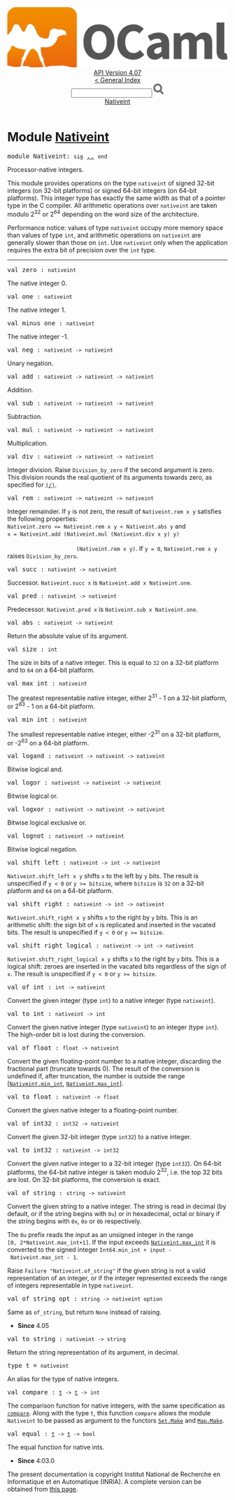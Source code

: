<!-- ((! set title API !)) ((! set documentation !)) ((! set api !)) ((! set nobreadcrumb !)) -->
<div class="api"><header><nav class="toc brand"><a class="brand" href="https://ocaml.org/"><img src="colour-logo-gray.svg" class="svg" alt="OCaml"></a></nav><nav class="toc"><div class="toc_version"><a href="/docs" id="version-select">API Version 4.07</a></div><a href="index.html">&lt; General Index</a><div class="api_search"><input type="text" name="apisearch" id="api_search" oninput="mySearch(false);" onkeypress="this.oninput();" onclick="this.oninput();" onpaste="this.oninput();">
<img src="search_icon.svg" alt="Search" class="svg" onclick="mySearch(false)"></div>
<div id="search_results"></div><div class="toc_title"><a href="#top">Nativeint</a></div><ul></ul></nav></header>

<h1>Module <a href="type_Nativeint.html">Nativeint</a></h1>

<pre><span id="MODULENativeint"><span class="keyword">module</span> Nativeint</span>: <code class="code"><span class="keyword">sig</span></code> <a href="Nativeint.html">..</a> <code class="code"><span class="keyword">end</span></code></pre><div class="info module top">
<div class="info-desc">
<p>Processor-native integers.</p>

<p>This module provides operations on the type <code class="code">nativeint</code> of
   signed 32-bit integers (on 32-bit platforms) or
   signed 64-bit integers (on 64-bit platforms).
   This integer type has exactly the same width as that of a
   pointer type in the C compiler.  All arithmetic operations over
   <code class="code">nativeint</code> are taken modulo 2<sup class="superscript">32</sup> or 2<sup class="superscript">64</sup> depending
   on the word size of the architecture.</p>

<p>Performance notice: values of type <code class="code">nativeint</code> occupy more memory
   space than values of type <code class="code">int</code>, and arithmetic operations on
   <code class="code">nativeint</code> are generally slower than those on <code class="code">int</code>.  Use <code class="code">nativeint</code>
   only when the application requires the extra bit of precision
   over the <code class="code">int</code> type.</p>
</div>
</div>
<hr width="100%">

<pre><span id="VALzero"><span class="keyword">val</span> zero</span> : <code class="type">nativeint</code></pre><div class="info ">
<div class="info-desc">
<p>The native integer 0.</p>
</div>
</div>

<pre><span id="VALone"><span class="keyword">val</span> one</span> : <code class="type">nativeint</code></pre><div class="info ">
<div class="info-desc">
<p>The native integer 1.</p>
</div>
</div>

<pre><span id="VALminus_one"><span class="keyword">val</span> minus_one</span> : <code class="type">nativeint</code></pre><div class="info ">
<div class="info-desc">
<p>The native integer -1.</p>
</div>
</div>

<pre><span id="VALneg"><span class="keyword">val</span> neg</span> : <code class="type">nativeint -&gt; nativeint</code></pre><div class="info ">
<div class="info-desc">
<p>Unary negation.</p>
</div>
</div>

<pre><span id="VALadd"><span class="keyword">val</span> add</span> : <code class="type">nativeint -&gt; nativeint -&gt; nativeint</code></pre><div class="info ">
<div class="info-desc">
<p>Addition.</p>
</div>
</div>

<pre><span id="VALsub"><span class="keyword">val</span> sub</span> : <code class="type">nativeint -&gt; nativeint -&gt; nativeint</code></pre><div class="info ">
<div class="info-desc">
<p>Subtraction.</p>
</div>
</div>

<pre><span id="VALmul"><span class="keyword">val</span> mul</span> : <code class="type">nativeint -&gt; nativeint -&gt; nativeint</code></pre><div class="info ">
<div class="info-desc">
<p>Multiplication.</p>
</div>
</div>

<pre><span id="VALdiv"><span class="keyword">val</span> div</span> : <code class="type">nativeint -&gt; nativeint -&gt; nativeint</code></pre><div class="info ">
<div class="info-desc">
<p>Integer division.  Raise <code class="code"><span class="constructor">Division_by_zero</span></code> if the second
   argument is zero.  This division rounds the real quotient of
   its arguments towards zero, as specified for <a href="Pervasives.html#VAL(/)"><code class="code">(/)</code></a>.</p>
</div>
</div>

<pre><span id="VALrem"><span class="keyword">val</span> rem</span> : <code class="type">nativeint -&gt; nativeint -&gt; nativeint</code></pre><div class="info ">
<div class="info-desc">
<p>Integer remainder.  If <code class="code">y</code> is not zero, the result
   of <code class="code"><span class="constructor">Nativeint</span>.rem&nbsp;x&nbsp;y</code> satisfies the following properties:
   <code class="code"><span class="constructor">Nativeint</span>.zero&nbsp;&lt;=&nbsp;<span class="constructor">Nativeint</span>.rem&nbsp;x&nbsp;y&nbsp;&lt;&nbsp;<span class="constructor">Nativeint</span>.abs&nbsp;y</code> and
   <code class="code">x&nbsp;=&nbsp;<span class="constructor">Nativeint</span>.add&nbsp;(<span class="constructor">Nativeint</span>.mul&nbsp;(<span class="constructor">Nativeint</span>.div&nbsp;x&nbsp;y)&nbsp;y)<br>
&nbsp;&nbsp;&nbsp;&nbsp;&nbsp;&nbsp;&nbsp;&nbsp;&nbsp;&nbsp;&nbsp;&nbsp;&nbsp;&nbsp;&nbsp;&nbsp;&nbsp;&nbsp;&nbsp;&nbsp;&nbsp;&nbsp;(<span class="constructor">Nativeint</span>.rem&nbsp;x&nbsp;y)</code>.
   If <code class="code">y&nbsp;=&nbsp;0</code>, <code class="code"><span class="constructor">Nativeint</span>.rem&nbsp;x&nbsp;y</code> raises <code class="code"><span class="constructor">Division_by_zero</span></code>.</p>
</div>
</div>

<pre><span id="VALsucc"><span class="keyword">val</span> succ</span> : <code class="type">nativeint -&gt; nativeint</code></pre><div class="info ">
<div class="info-desc">
<p>Successor.
   <code class="code"><span class="constructor">Nativeint</span>.succ&nbsp;x</code> is <code class="code"><span class="constructor">Nativeint</span>.add&nbsp;x&nbsp;<span class="constructor">Nativeint</span>.one</code>.</p>
</div>
</div>

<pre><span id="VALpred"><span class="keyword">val</span> pred</span> : <code class="type">nativeint -&gt; nativeint</code></pre><div class="info ">
<div class="info-desc">
<p>Predecessor.
   <code class="code"><span class="constructor">Nativeint</span>.pred&nbsp;x</code> is <code class="code"><span class="constructor">Nativeint</span>.sub&nbsp;x&nbsp;<span class="constructor">Nativeint</span>.one</code>.</p>
</div>
</div>

<pre><span id="VALabs"><span class="keyword">val</span> abs</span> : <code class="type">nativeint -&gt; nativeint</code></pre><div class="info ">
<div class="info-desc">
<p>Return the absolute value of its argument.</p>
</div>
</div>

<pre><span id="VALsize"><span class="keyword">val</span> size</span> : <code class="type">int</code></pre><div class="info ">
<div class="info-desc">
<p>The size in bits of a native integer.  This is equal to <code class="code">32</code>
   on a 32-bit platform and to <code class="code">64</code> on a 64-bit platform.</p>
</div>
</div>

<pre><span id="VALmax_int"><span class="keyword">val</span> max_int</span> : <code class="type">nativeint</code></pre><div class="info ">
<div class="info-desc">
<p>The greatest representable native integer,
   either 2<sup class="superscript">31</sup> - 1 on a 32-bit platform,
   or 2<sup class="superscript">63</sup> - 1 on a 64-bit platform.</p>
</div>
</div>

<pre><span id="VALmin_int"><span class="keyword">val</span> min_int</span> : <code class="type">nativeint</code></pre><div class="info ">
<div class="info-desc">
<p>The smallest representable native integer,
   either -2<sup class="superscript">31</sup> on a 32-bit platform,
   or -2<sup class="superscript">63</sup> on a 64-bit platform.</p>
</div>
</div>

<pre><span id="VALlogand"><span class="keyword">val</span> logand</span> : <code class="type">nativeint -&gt; nativeint -&gt; nativeint</code></pre><div class="info ">
<div class="info-desc">
<p>Bitwise logical and.</p>
</div>
</div>

<pre><span id="VALlogor"><span class="keyword">val</span> logor</span> : <code class="type">nativeint -&gt; nativeint -&gt; nativeint</code></pre><div class="info ">
<div class="info-desc">
<p>Bitwise logical or.</p>
</div>
</div>

<pre><span id="VALlogxor"><span class="keyword">val</span> logxor</span> : <code class="type">nativeint -&gt; nativeint -&gt; nativeint</code></pre><div class="info ">
<div class="info-desc">
<p>Bitwise logical exclusive or.</p>
</div>
</div>

<pre><span id="VALlognot"><span class="keyword">val</span> lognot</span> : <code class="type">nativeint -&gt; nativeint</code></pre><div class="info ">
<div class="info-desc">
<p>Bitwise logical negation.</p>
</div>
</div>

<pre><span id="VALshift_left"><span class="keyword">val</span> shift_left</span> : <code class="type">nativeint -&gt; int -&gt; nativeint</code></pre><div class="info ">
<div class="info-desc">
<p><code class="code"><span class="constructor">Nativeint</span>.shift_left&nbsp;x&nbsp;y</code> shifts <code class="code">x</code> to the left by <code class="code">y</code> bits.
   The result is unspecified if <code class="code">y&nbsp;&lt;&nbsp;0</code> or <code class="code">y&nbsp;&gt;=&nbsp;bitsize</code>,
   where <code class="code">bitsize</code> is <code class="code">32</code> on a 32-bit platform and
   <code class="code">64</code> on a 64-bit platform.</p>
</div>
</div>

<pre><span id="VALshift_right"><span class="keyword">val</span> shift_right</span> : <code class="type">nativeint -&gt; int -&gt; nativeint</code></pre><div class="info ">
<div class="info-desc">
<p><code class="code"><span class="constructor">Nativeint</span>.shift_right&nbsp;x&nbsp;y</code> shifts <code class="code">x</code> to the right by <code class="code">y</code> bits.
   This is an arithmetic shift: the sign bit of <code class="code">x</code> is replicated
   and inserted in the vacated bits.
   The result is unspecified if <code class="code">y&nbsp;&lt;&nbsp;0</code> or <code class="code">y&nbsp;&gt;=&nbsp;bitsize</code>.</p>
</div>
</div>

<pre><span id="VALshift_right_logical"><span class="keyword">val</span> shift_right_logical</span> : <code class="type">nativeint -&gt; int -&gt; nativeint</code></pre><div class="info ">
<div class="info-desc">
<p><code class="code"><span class="constructor">Nativeint</span>.shift_right_logical&nbsp;x&nbsp;y</code> shifts <code class="code">x</code> to the right
   by <code class="code">y</code> bits.
   This is a logical shift: zeroes are inserted in the vacated bits
   regardless of the sign of <code class="code">x</code>.
   The result is unspecified if <code class="code">y&nbsp;&lt;&nbsp;0</code> or <code class="code">y&nbsp;&gt;=&nbsp;bitsize</code>.</p>
</div>
</div>

<pre><span id="VALof_int"><span class="keyword">val</span> of_int</span> : <code class="type">int -&gt; nativeint</code></pre><div class="info ">
<div class="info-desc">
<p>Convert the given integer (type <code class="code">int</code>) to a native integer
   (type <code class="code">nativeint</code>).</p>
</div>
</div>

<pre><span id="VALto_int"><span class="keyword">val</span> to_int</span> : <code class="type">nativeint -&gt; int</code></pre><div class="info ">
<div class="info-desc">
<p>Convert the given native integer (type <code class="code">nativeint</code>) to an
   integer (type <code class="code">int</code>).  The high-order bit is lost during
   the conversion.</p>
</div>
</div>

<pre><span id="VALof_float"><span class="keyword">val</span> of_float</span> : <code class="type">float -&gt; nativeint</code></pre><div class="info ">
<div class="info-desc">
<p>Convert the given floating-point number to a native integer,
   discarding the fractional part (truncate towards 0).
   The result of the conversion is undefined if, after truncation,
   the number is outside the range
   [<a href="Nativeint.html#VALmin_int"><code class="code"><span class="constructor">Nativeint</span>.min_int</code></a>, <a href="Nativeint.html#VALmax_int"><code class="code"><span class="constructor">Nativeint</span>.max_int</code></a>].</p>
</div>
</div>

<pre><span id="VALto_float"><span class="keyword">val</span> to_float</span> : <code class="type">nativeint -&gt; float</code></pre><div class="info ">
<div class="info-desc">
<p>Convert the given native integer to a floating-point number.</p>
</div>
</div>

<pre><span id="VALof_int32"><span class="keyword">val</span> of_int32</span> : <code class="type">int32 -&gt; nativeint</code></pre><div class="info ">
<div class="info-desc">
<p>Convert the given 32-bit integer (type <code class="code">int32</code>)
   to a native integer.</p>
</div>
</div>

<pre><span id="VALto_int32"><span class="keyword">val</span> to_int32</span> : <code class="type">nativeint -&gt; int32</code></pre><div class="info ">
<div class="info-desc">
<p>Convert the given native integer to a
   32-bit integer (type <code class="code">int32</code>).  On 64-bit platforms,
   the 64-bit native integer is taken modulo 2<sup class="superscript">32</sup>,
   i.e. the top 32 bits are lost.  On 32-bit platforms,
   the conversion is exact.</p>
</div>
</div>

<pre><span id="VALof_string"><span class="keyword">val</span> of_string</span> : <code class="type">string -&gt; nativeint</code></pre><div class="info ">
<div class="info-desc">
<p>Convert the given string to a native integer.
   The string is read in decimal (by default, or if the string 
   begins with <code class="code">0u</code>) or in hexadecimal, octal or binary if the
   string begins with <code class="code">0x</code>, <code class="code">0o</code> or <code class="code">0b</code> respectively.</p>

<p>The <code class="code">0u</code> prefix reads the input as an unsigned integer in the range
   <code class="code">[0,&nbsp;2*<span class="constructor">Nativeint</span>.max_int+1]</code>.  If the input exceeds <a href="Nativeint.html#VALmax_int"><code class="code"><span class="constructor">Nativeint</span>.max_int</code></a>
   it is converted to the signed integer
   <code class="code"><span class="constructor">Int64</span>.min_int&nbsp;+&nbsp;input&nbsp;-&nbsp;<span class="constructor">Nativeint</span>.max_int&nbsp;-&nbsp;1</code>.</p>

<p>Raise <code class="code"><span class="constructor">Failure</span>&nbsp;<span class="string">"Nativeint.of_string"</span></code> if the given string is not
   a valid representation of an integer, or if the integer represented
   exceeds the range of integers representable in type <code class="code">nativeint</code>.</p>
</div>
</div>

<pre><span id="VALof_string_opt"><span class="keyword">val</span> of_string_opt</span> : <code class="type">string -&gt; nativeint option</code></pre><div class="info ">
<div class="info-desc">
<p>Same as <code class="code">of_string</code>, but return <code class="code"><span class="constructor">None</span></code> instead of raising.</p>
</div>
<ul class="info-attributes">
<li><b>Since</b> 4.05</li>
</ul>
</div>

<pre><span id="VALto_string"><span class="keyword">val</span> to_string</span> : <code class="type">nativeint -&gt; string</code></pre><div class="info ">
<div class="info-desc">
<p>Return the string representation of its argument, in decimal.</p>
</div>
</div>

<pre><span id="TYPEt"><span class="keyword">type</span> <code class="type"></code>t</span> = <code class="type">nativeint</code> </pre>
<div class="info ">
<div class="info-desc">
<p>An alias for the type of native integers.</p>
</div>
</div>


<pre><span id="VALcompare"><span class="keyword">val</span> compare</span> : <code class="type"><a href="Nativeint.html#TYPEt">t</a> -&gt; <a href="Nativeint.html#TYPEt">t</a> -&gt; int</code></pre><div class="info ">
<div class="info-desc">
<p>The comparison function for native integers, with the same specification as
    <a href="Pervasives.html#VALcompare"><code class="code">compare</code></a>.  Along with the type <code class="code">t</code>, this function <code class="code">compare</code>
    allows the module <code class="code"><span class="constructor">Nativeint</span></code> to be passed as argument to the functors
    <a href="Set.Make.html"><code class="code"><span class="constructor">Set</span>.<span class="constructor">Make</span></code></a> and <a href="Map.Make.html"><code class="code"><span class="constructor">Map</span>.<span class="constructor">Make</span></code></a>.</p>
</div>
</div>

<pre><span id="VALequal"><span class="keyword">val</span> equal</span> : <code class="type"><a href="Nativeint.html#TYPEt">t</a> -&gt; <a href="Nativeint.html#TYPEt">t</a> -&gt; bool</code></pre><div class="info ">
<div class="info-desc">
<p>The equal function for native ints.</p>
</div>
<ul class="info-attributes">
<li><b>Since</b> 4.03.0</li>
</ul>
</div>

<div class="copyright">The present documentation is copyright Institut National de Recherche en Informatique et en Automatique (INRIA). A complete version can be obtained from <a href="http://caml.inria.fr/pub/docs/manual-ocaml/">this page</a>.</div></div>